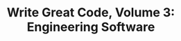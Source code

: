 ---
authors: Randall Hyde
title: 'Write Great Code, Volume 3: Engineering Software'
layout: book
link: false
---